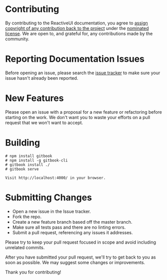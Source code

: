 # Contributing

By contributing to the ReactiveUI documentation, you agree to [assign copyright of any contribution back to the project](COPYRIGHT.md) under the [nominated license](LICENSE.md). We are open to, and grateful for, any contributions made by the community.

# Reporting Documentation Issues

Before opening an issue, please search the [issue tracker](https://github.com/reactiveui/documentation/issues) to make sure your issue hasn't already been reported.

# New Features

Please open an issue with a proposal for a new feature or refactoring before starting on the work. We don't want you to waste your efforts on a pull request that we won't want to accept.

# Building

```
# npm install gitbook
# npm install -g gitbook-cli
# gitbook install ./
# gitbook serve

Visit http://localhost:4000/ in your browser.
```

# Submitting Changes

* Open a new issue in the Issue tracker.
* Fork the repo.
* Create a new feature branch based off the master branch.
* Make sure all tests pass and there are no linting errors.
* Submit a pull request, referencing any issues it addresses.

Please try to keep your pull request focused in scope and avoid including unrelated commits.

After you have submitted your pull request, we'll try to get back to you as soon as possible. We may suggest some changes or improvements.

Thank you for contributing!

